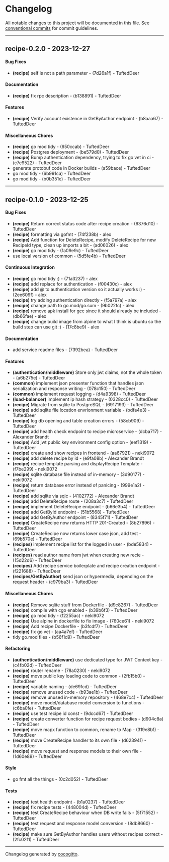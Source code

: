 # Changelog
All notable changes to this project will be documented in this file. See [conventional commits](https://www.conventionalcommits.org/) for commit guidelines.

- - -
## recipe-0.2.0 - 2023-12-27
#### Bug Fixes
- **(recipe)** self is not a path parameter - (7d26a1f) - TuftedDeer
#### Documentation
- **(recipe)** fix rpc description - (b138891) - TuftedDeer
#### Features
- **(recipe)** Verify account existence in GetByAuthor endpoint - (b8aaa67) - TuftedDeer
#### Miscellaneous Chores
- **(recipe)** go mod tidy - (650ccab) - TuftedDeer
- **(recipe)** Postgres deployment - (be579d0) - TuftedDeer
- **(recipe)** Bump authentication dependency, trying to fix go vet in ci - (c7e9522) - TuftedDeer
- generate protobuf code in Docker builds - (a59bace) - TuftedDeer
- go mod tidy - (6b991ca) - TuftedDeer
- go mod tidy - (b0b351e) - TuftedDeer

- - -

## recipe-0.1.0 - 2023-12-25
#### Bug Fixes
- **(recipe)** Return correct status code after recipe creation - (6376d10) - TuftedDeer
- **(recipe)** formatting via gofmt - (74f238b) - alex
- **(recipe)** Add function for DeleteRecipe, modify DeleteRecipe for new RecipeId type, clean up imports a bit - (ad06026) - alex
- **(recipe)** go mod tidy - (1a09e9c) - TuftedDeer
- use local version of common - (5d5fe4b) - TuftedDeer
#### Continuous Integration
- **(recipe)** go mod tidy :) - (71a3237) - alex
- **(recipe)** add replace for authentication - (f00430c) - alex
- **(recipe)** add @ to authentication version so it actually works :) - (2ee609f) - alex
- **(recipe)** try adding authentication directly - (f5a797a) - alex
- **(recipe)** change path to go.mod/go.sum - (9b022fc) - alex
- **(recipe)** remove apk install for gcc since it should already be included - (db66fae) - alex
- **(recipe)** change build image from alpine to what I think is ubuntu so the build step can use git :) - (17c8be9) - alex
#### Documentation
- add service readme files - (7392bea) - TuftedDeer
#### Features
- **(authentication/middleware)** Store only jwt claims, not the whole token - (a6b275e) - TuftedDeer
- **(common)** implement json presenter function that handles json serialization and response writing - (078c150) - TuftedDeer
- **(common)** implement request logging - (d4a9398) - TuftedDeer
- **(load-balancer)** implement ip hash strategy - (0328cc0) - TuftedDeer
- **(recipe)** Migrate from sqlite to PostgreSQL - (6917193) - TuftedDeer
- **(recipe)** add sqlite file location envrionment variable - (bdfa4e3) - TuftedDeer
- **(recipe)** log db opening and table creation errors - (58cb909) - TuftedDeer
- **(recipe)** add health check endpoint to recipe microservice - (dcba717) - Alexander Brandt
- **(recipe)** Add jwt public key environment config option - (eef1319) - TuftedDeer
- **(recipe)** create and show recipes in frontend - (aa67921) - neki9072
- **(recipe)** add delete recipe by id - (e9fa08b) - Alexander Brandt
- **(recipe)** recipe template parsing and displayRecipe Template - (f7be299) - neki9072
- **(recipe)** sqlite database file instead of in-memory - (3d90177) - neki9072
- **(recipe)** return database error instead of panicing - (999e1a2) - TuftedDeer
- **(recipe)** add sqlite via sqlc - (4102772) - Alexander Brandt
- **(recipe)** add DeleteRecipe route - (208a3c7) - TuftedDeer
- **(recipe)** implement DeleteRecipe endpoint - (b66e3b4) - TuftedDeer
- **(recipe)** add GetById endpoint - (51b5568) - TuftedDeer
- **(recipe)** add GetByAuthor endpoint - (8345f71) - TuftedDeer
- **(recipe)** CreateRecipe now returns HTTP 201-Created - (8b27896) - TuftedDeer
- **(recipe)** CreateRecipe now returns lower case json, add test - (69b570e) - TuftedDeer
- **(recipes)** implement recipe list for the logged in user - (bde5834) - TuftedDeer
- **(recipes)** read author name from jwt when creating new recie - (15d22d6) - TuftedDeer
- **(recipes)** Add recipe service boilerplate and recipe creation endpoint - (f221688) - TuftedDeer
- **(recipes/GetByAuthor)** send json or hypermedia, depending on the request header - (c979ba3) - TuftedDeer
#### Miscellaneous Chores
- **(recipe)** Remove sqlite stuff from Dockerfile - (d9c8267) - TuftedDeer
- **(recipe)** compile with cgo enabled - (b39b6f3) - TuftedDeer
- **(recipe)** go mod tidy - (f2255ac) - neki9072
- **(recipe)** Use alpine in dockerfile to fix image - (760ce61) - neki9072
- **(recipe)** Add recipe Dockerfile - (b3fcdf7) - TuftedDeer
- **(recipe)** fix go vet - (aa4a7ef) - TuftedDeer
- tidy go.mod files - (b56f1d9) - TuftedDeer
#### Refactoring
- **(authentication/middleware)** use dedicated type for JWT Context key - (c4fb02d) - TuftedDeer
- **(recipe)** router rename - (78a0230) - neki9072
- **(recipe)** move public key loading code to common - (2fb15b0) - TuftedDeer
- **(recipe)** variable naming - (de69fcd) - TuftedDeer
- **(recipe)** remove unused code - (b93ae1b) - TuftedDeer
- **(recipe)** remove unused in-memory repository - (468e7c4) - TuftedDeer
- **(recipe)** move model/database model conversion to functions - (c6ba0fe) - TuftedDeer
- **(recipe)** use test recipe id const - (9dccd67) - TuftedDeer
- **(recipe)** create converter function for recipe request bodies - (d904c8a) - TuftedDeer
- **(recipe)** move mapx function to common, rename to Map - (319e8b1) - TuftedDeer
- **(recipe)** move CreateRecipe handler to its own file - (d623941) - TuftedDeer
- **(recipe)** move request and response models to their own file - (1d60e89) - TuftedDeer
#### Style
- go fmt all the things - (0c2d052) - TuftedDeer
#### Tests
- **(recipe)** test health endpoint - (b1a0237) - TuftedDeer
- **(recipe)** fix recipe tests - (448004d) - TuftedDeer
- **(recipe)** test CreateRecipe behaviour when DB write fails - (5f71552) - TuftedDeer
- **(recipe)** test request and response model conversion - (8db8660) - TuftedDeer
- **(recipe)** make sure GetByAuthor handles users without recipes correct - (2fc02f1) - TuftedDeer

- - -

Changelog generated by [cocogitto](https://github.com/cocogitto/cocogitto).